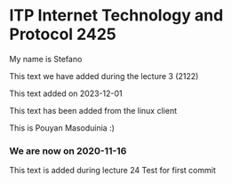 # ITP Internet Technology and Protocol 2425

My name is Stefano

This text we have added during the lecture 3 (2122)

This text added on 2023-12-01

This text has been added from the linux client


This is Pouyan Masoduinia :)


### We are now on 2020-11-16

This text is added during lecture 24
Test for first commit 
